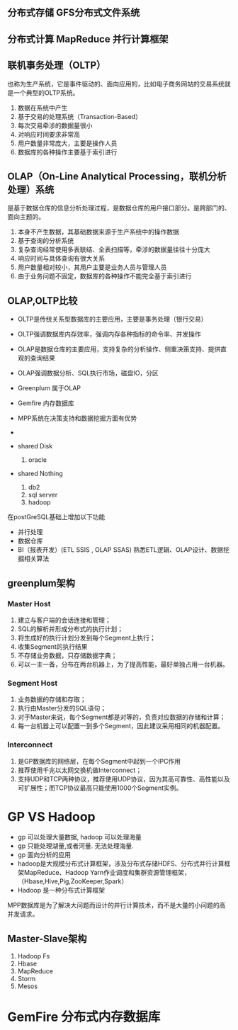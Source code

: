 ## 分布式存储 GFS分布式文件系统
## 分布式计算 MapReduce 并行计算框架
## 联机事务处理（OLTP）
也称为生产系统，它是事件驱动的、面向应用的，比如电子商务网站的交易系统就是一个典型的OLTP系统。
1. 数据在系统中产生
2. 基于交易的处理系统（Transaction-Based）
3. 每次交易牵涉的数据量很小
4. 对响应时间要求非常高
5. 用户数量非常庞大，主要是操作人员
6. 数据库的各种操作主要基于索引进行

## OLAP（On-Line Analytical Processing，联机分析处理）系统
是基于数据仓库的信息分析处理过程，是数据仓库的用户接口部分。是跨部门的、面向主题的。
1. 本身不产生数据，其基础数据来源于生产系统中的操作数据
2. 基于查询的分析系统
3. 复杂查询经常使用多表联结、全表扫描等，牵涉的数据量往往十分庞大  
4. 响应时间与具体查询有很大关系
5. 用户数量相对较小，其用户主要是业务人员与管理人员
6. 由于业务问题不固定，数据库的各种操作不能完全基于索引进行

## OLAP,OLTP比较
- OLTP是传统关系型数据库的主要应用，主要是事务处理（银行交易）
- OLTP强调数据库内存效率，强调内存各种指标的命令率、并发操作
- OLAP是数据仓库的主要应用，支持复杂的分析操作、侧重决策支持、提供直观的查询结果
- OLAP强调数据分析、SQL执行市场，磁盘IO，分区





- Greenplum 属于OLAP
- Gemfire 内存数据库
- MPP系统在决策支持和数据挖掘方面有优势 
- 

- shared Disk
  1. oracle
- shared Nothing
  1. db2
  2. sql server 
  3. hadoop

在postGreSQL基础上增加以下功能
- 并行处理
- 数据仓库
- BI（报表开发）(ETL SSIS , OLAP SSAS) 熟悉ETL逻辑、OLAP设计、数据挖掘相关算法

## greenplum架构
### Master Host
1. 建立与客户端的会话连接和管理；
2. SQL的解析并形成分布式的执行计划；
3. 将生成好的执行计划分发到每个Segment上执行；
4. 收集Segment的执行结果
5. 不存储业务数据，只存储数据字典；
6. 可以一主一备，分布在两台机器上，为了提高性能，最好单独占用一台机器。

### Segment Host
1. 业务数据的存储和存取；
2. 执行由Master分发的SQL语句；
3. 对于Master来说，每个Segment都是对等的，负责对应数据的存储和计算；
4. 每一台机器上可以配置一到多个Segment，因此建议采用相同的机器配置。
### Interconnect
1. 是GP数据库的网络层，在每个Segment中起到一个IPC作用
2. 推荐使用千兆以太网交换机做Interconnect；
3. 支持UDP和TCP两种协议，推荐使用UDP协议，因为其高可靠性、高性能以及可扩展性；而TCP协议最高只能使用1000个Segment实例。

# GP VS Hadoop
- gp 可以处理大量数据, hadoop 可以处理海量
- gp 只能处理湖量,或者河量. 无法处理海量.
- gp 面向分析的应用
- hadoop是大规模分布式计算框架，涉及分布式存储HDFS、分布式并行计算框架MapReduce、Hadoop Yarn作业调度和集群资源管理框架，（Hbase,Hive,Pig,ZooKeeper,Spark）
- Hadoop 是一种分布式计算框架

MPP数据库是为了解决大问题而设计的并行计算技术，而不是大量的小问题的高并发请求。

## Master-Slave架构
1. Hadoop Fs
2. Hbase
3. MapReduce
4. Storm
5. Mesos

# GemFire 分布式内存数据库






















